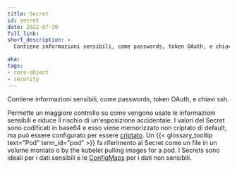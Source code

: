 ```yaml
---
title: Secret
id: secret
date: 2022-07-30
full_link:
short_description: >
  Contiene informazioni sensibili, come passwords, token OAuth, e chiavi ssh.

aka: 
tags:
- core-object
- security
---
```

 Contiene informazioni sensibili, come passwords, token OAuth, e chiavi ssh.

<!--more--> 

Permette un maggiore controllo su come vengono usate le informazioni sensibili e riduce il rischio di un'esposizione accidentale. I valori del Secret sono codificati in base64 e esso viene memorizzato non criptato di default, ma può essere configurato per essere [criptato](/docs/tasks/administer-cluster/encrypt-data/#ensure-all-secrets-are-encrypted). Un {{< glossary_tooltip text="Pod" term_id="pod" >}} fa riferimento al Secret come un file in un volume montato o by the kubelet pulling images for a pod. I Secrets sono ideali per i dati sensibili e le [ConfigMaps](/docs/tasks/configure-pod-container/configure-pod-configmap/) per i dati non sensibili.
